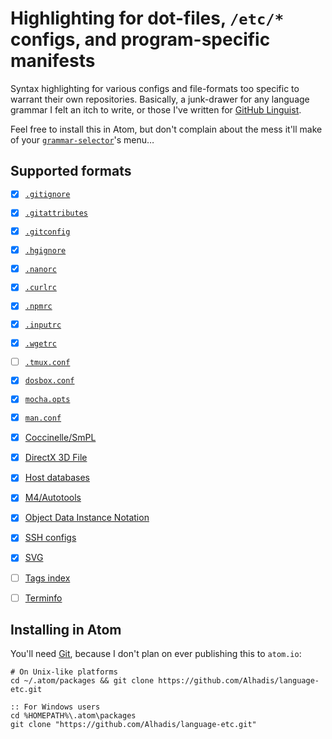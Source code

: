 Highlighting for dot-files, `/etc/*` configs, and program-specific manifests
============================================================================

Syntax highlighting for various configs and file-formats too specific to warrant
their own repositories. Basically, a junk-drawer for any language grammar I felt
an itch to write, or those I've written for [GitHub Linguist][1].

Feel free to install this in Atom, but don't complain about the mess it'll make
of your [`grammar-selector`](https://github.com/atom/grammar-selector)'s menu…


Supported formats
-----------------
* [x] [`.gitignore`](https://git-scm.com/docs/gitignore)
* [x] [`.gitattributes`](https://git-scm.com/docs/gitattributes)
* [x] [`.gitconfig`](https://git-scm.com/docs/git-config)
* [x] [`.hgignore`](https://www.mercurial-scm.org/wiki/.hgignore)
* [x] [`.nanorc`](https://www.nano-editor.org/dist/v2.1/nanorc.5.html)
* [x] [`.curlrc`](https://curl.haxx.se/docs/manpage.html#-K)
* [x] [`.npmrc`](https://docs.npmjs.com/files/npmrc)
* [x] [`.inputrc`](https://goo.gl/cCvKes)
* [x] [`.wgetrc`](https://goo.gl/KRoNsn)
* [ ] [`.tmux.conf`](https://wiki.archlinux.org/index.php/tmux#Configuration)
* [x] [`dosbox.conf`](https://www.dosbox.com/wiki/Dosbox.conf)
* [x] [`mocha.opts`](https://mochajs.org/#mochaopts)
* [x] [`man.conf`](https://man.openbsd.org/man.conf.5)
* [x] [Coccinelle/SmPL](http://coccinelle.lip6.fr/docs/index.html)
* [x] [DirectX 3D File](https://bit.ly/2VVCfff)
* [x] [Host databases](https://en.wikipedia.org/wiki/Hosts_(file))
* [x] [M4/Autotools](http://wolfram.schneider.org/bsd/7thEdManVol2/m4/m4.pdf)
* [x] [Object Data Instance Notation](https://git.io/JvetL)
* [x] [SSH configs](https://www.ssh.com/ssh/config/)
* [x] [SVG](https://developer.mozilla.org/en-US/docs/Web/SVG/Element)
* [ ] [Tags index](https://en.wikipedia.org/wiki/Ctags#Tags_file_formats)
* [ ] [Terminfo](http://invisible-island.net/ncurses/ncurses.faq.html#which_terminfo)


Installing in Atom
------------------
You'll need [Git][2], because I don't plan on ever publishing this to `atom.io`:

~~~shell
# On Unix-like platforms
cd ~/.atom/packages && git clone https://github.com/Alhadis/language-etc.git
~~~

~~~batchfile
:: For Windows users
cd %HOMEPATH%\.atom\packages
git clone "https://github.com/Alhadis/language-etc.git"
~~~


[Referenced Links]:_____________________________________________________________
[1]: https://github.com/github/linguist
[2]: https://git-scm.com/downloads
